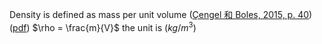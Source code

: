 Density is defined as mass per unit volume ([Çengel 和 Boles, 2015, p. 40](zotero://select/library/items/FCMSUVW2)) ([pdf](zotero://open-pdf/library/items/DFP6L6PZ?page=40&annotation=5G4M6QB2))
$\rho = \frac{m}{V}$ the unit is $(kg/m^{3})$ 
